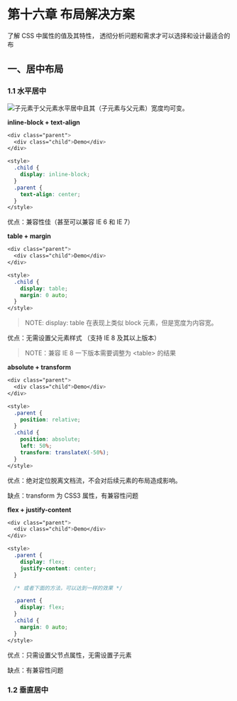 # 第十六章 布局解决方案

了解 CSS 中属性的值及其特性， 透彻分析问题和需求才可以选择和设计最适合的布

## 一、居中布局

### 1.1 水平居中

![](https://li-xinyang.gitbooks.io/frontend-notebook/content/img/L/layout-center-horizontal.png)子元素于父元素水平居中且其（子元素与父元素）宽度均可变。

**inline-block + text-align**

```css
<div class="parent">
  <div class="child">Demo</div>
</div>

<style>
  .child {
    display: inline-block;
  }
  .parent {
    text-align: center;
  }
</style>
```

优点：兼容性佳（甚至可以兼容 IE 6 和 IE 7）

**table + margin**

```css
<div class="parent">
  <div class="child">Demo</div>
</div>

<style>
  .child {
    display: table;
    margin: 0 auto;
  }
</style>
```

> NOTE: display: table 在表现上类似 block 元素，但是宽度为内容宽。

优点：无需设置父元素样式 （支持 IE 8 及其以上版本）

> NOTE：兼容 IE 8 一下版本需要调整为 &lt;table&gt; 的结果

**absolute + transform**

```css
<div class="parent">
  <div class="child">Demo</div>
</div>

<style>
  .parent {
    position: relative;
  }
  .child {
    position: absolute;
    left: 50%;
    transform: translateX(-50%);
  }
</style>
```

优点：绝对定位脱离文档流，不会对后续元素的布局造成影响。

缺点：transform 为 CSS3 属性，有兼容性问题

**flex + justify-content**

```css
<div class="parent">
  <div class="child">Demo</div>
</div>

<style>
  .parent {
    display: flex;
    justify-content: center;
  }

  /* 或者下面的方法，可以达到一样的效果 */

  .parent {
    display: flex;
  }
  .child {
    margin: 0 auto;
  }
</style>
```

优点：只需设置父节点属性，无需设置子元素

缺点：有兼容性问题

### 1.2 垂直居中











